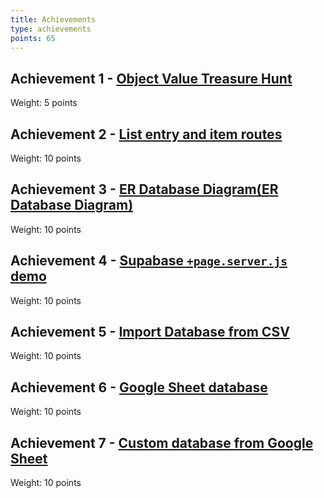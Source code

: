 ```yaml
---
title: Achievements 
type: achievements
points: 65
---
```

## Achievement 1 - [Object Value Treasure Hunt](/courses/cpnt-200/day-1#achievement)
Weight: 5 points

## Achievement 2 - [List entry and item routes](/courses/cpnt-200/day-2#achievement)
Weight: 10 points

## Achievement 3 - [ER Database Diagram(ER Database Diagram)](/courses/cpnt-200/day-4#achievement)
Weight: 10 points

## Achievement 4 - [Supabase `+page.server.js` demo](/courses/cpnt-200/day-4#achievement)
Weight: 10 points

## Achievement 5 - [Import Database from CSV](/courses/cpnt-200/day-5#achievement)
Weight: 10 points

## Achievement 6 - [Google Sheet database](/courses/cpnt-200/day-5#achievement)
Weight: 10 points

## Achievement 7 - [Custom database from Google Sheet](/courses/cpnt-200/day-7#achievement)
Weight: 10 points

